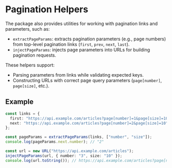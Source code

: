# Pagination Helpers

The package also provides utilities for working with pagination links and parameters, such as:

- `extractPageParams`: extracts pagination parameters (e.g., page numbers) from top-level pagination links (`first`,
  `prev`, `next`, `last`).
- `injectPageParams`: injects page parameters into URLs for building pagination requests.

These helpers support:

- Parsing parameters from links while validating expected keys.
- Constructing URLs with correct page query parameters (`page[number]`, `page[size]`, etc.).

## Example

```ts
const links = {
  first: "https://api.example.com/articles?page[number]=1&page[size]=10",
  next: "https://api.example.com/articles?page[number]=2&page[size]=10",
};

const pageParams = extractPageParams(links, ["number", "size"]);
console.log(pageParams.next.number); // "2"

const url = new URL("https://api.example.com/articles");
injectPageParams(url, { number: "3", size: "10" });
console.log(url.toString()); // https://api.example.com/articles?page[number]=3&page[size]=10
```

